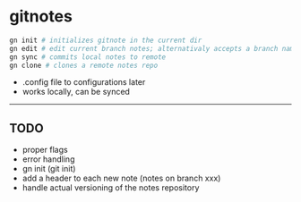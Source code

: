 # gitnotes

```bash
gn init # initializes gitnote in the current dir
gn edit # edit current branch notes; alternativaly accepts a branch name
gn sync # commits local notes to remote
gn clone # clones a remote notes repo
```

- .config file to configurations later
- works locally, can be synced

---

## TODO

- proper flags
- error handling
- gn init (git init)
- add a header to each new note (notes on branch xxx)
- handle actual versioning of the notes repository
